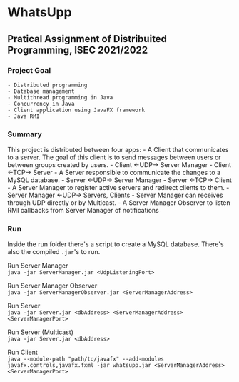 # WhatsUpp
## Pratical Assignment of Distribuited Programming, ISEC 2021/2022

### Project Goal
    - Distributed programming
    - Database management
    - Multithread programming in Java
    - Concurrency in Java
    - Client application using JavaFX framework
    - Java RMI

### Summary
This project is distributed between four apps:
    - A Client that communicates to a server. The goal of this client is to send messages between users
    or between groups created by users.
        - Client <-UDP-> Server Manager
        - Client <-TCP-> Server
    - A Server responsible to communicate the changes to a MySQL database.
        - Server <-UDP-> Server Manager
        - Server <-TCP-> Client
    - A Server Manager to register active servers and redirect clients to them.
        - Server Manager <-UDP-> Servers, Clients
        - Server Manager can receives through UDP directly or by Multicast.
    - A Server Manager Observer to listen RMI callbacks from Server Manager of notifications

### Run
Inside the run folder there's a script to create a MySQL database.
There's also the compiled `.jar`'s to run.

Run Server Manager <br>
`java -jar ServerManager.jar <UdpListeningPort>`

Run Server Manager Observer<br>
`java -jar ServerManagerObserver.jar <ServerManagerAddress>`

Run Server<br>
`java -jar Server.jar <dbAddress> <ServerManagerAddress> <ServerManagerPort>`

Run Server (Multicast)<br>
`java -jar Server.jar <dbAddress>`

Run Client<br>
`java --module-path "path/to/javafx" --add-modules javafx.controls,javafx.fxml -jar whatsupp.jar <ServerManagerAddress> <ServerManagerPort>`

